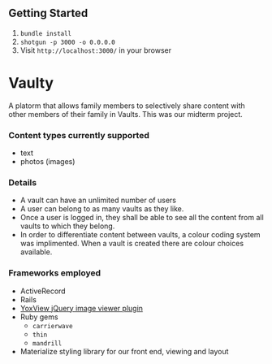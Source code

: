 ## Getting Started

1. `bundle install`
1. `shotgun -p 3000 -o 0.0.0.0`
1. Visit `http://localhost:3000/` in your browser

# Vaulty
A platorm that allows family members to selectively share content with other members of their family in Vaults. This was our midterm project.

### Content types currently supported
- text
- photos (images)

### Details
- A vault can have an unlimited number of users
- A user can belong to as many vaults as they like.
- Once a user is logged in, they shall be able to see all the content from all vaults to which they belong.
- In order to differentiate content between vaults, a colour coding system was implimented. When a vault is created there are colour choices available.

### Frameworks employed
- ActiveRecord
- Rails
- [YoxView jQuery image viewer plugin](http://www.yoxigen.com/yoxview/)
- Ruby gems
  - `carrierwave`
  - `thin`
  - `mandrill`
- Materialize styling library for our front end, viewing and layout
